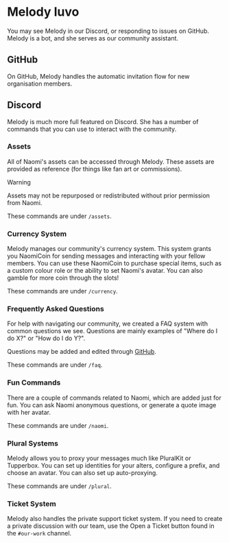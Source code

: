 # Melody Iuvo

You may see Melody in our Discord, or responding to issues on GitHub. Melody is a bot, and she serves as our community assistant.

## GitHub

On GitHub, Melody handles the automatic invitation flow for new organisation members.

## Discord

Melody is much more full featured on Discord. She has a number of commands that you can use to interact with the community.

### Assets

All of Naomi's assets can be accessed through Melody. These assets are provided as reference (for things like fan art or commissions).

> [!WARNING]
> Assets may not be repurposed or redistributed without prior permission from Naomi.

These commands are under `/assets`.

### Currency System

Melody manages our community's currency system. This system grants you NaomiCoin for sending messages and interacting with your fellow members. You can use these NaomiCoin to purchase special items, such as a custom colour role or the ability to set Naomi's avatar. You can also gamble for more coin through the slots!

These commands are under `/currency`.

### Frequently Asked Questions

For help with navigating our community, we created a FAQ system with common questions we see. Questions are mainly examples of "Where do I do X?" or "How do I do Y?".

Questions may be added and edited through [GitHub](https://github.com/naomis-novas/melody-iuvo/blob/main/src/config/Faq.ts).

These commands are under `/faq`.

### Fun Commands

There are a couple of commands related to Naomi, which are added just for fun. You can ask Naomi anonymous questions, or generate a quote image with her avatar.

These commands are under `/naomi`.

### Plural Systems

Melody allows you to proxy your messages much like PluralKit or Tupperbox. You can set up identities for your alters, configure a prefix, and choose an avatar. You can also set up auto-proxying.

These commands are under `/plural`.

### Ticket System

Melody also handles the private support ticket system. If you need to create a private discussion with our team, use the Open a Ticket button found in the `#our-work` channel.
